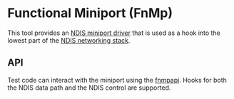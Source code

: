 # Functional Miniport (FnMp)

This tool provides an [NDIS miniport driver](https://learn.microsoft.com/en-us/windows-hardware/drivers/network/ndis-miniport-drivers2)
that is used as a hook into the lowest part of the [NDIS networking stack](https://learn.microsoft.com/en-us/windows-hardware/drivers/network/ndis-driver-stack).

## API

Test code can interact with the miniport using the [fnmpapi](../inc/fnmpapi.h).
Hooks for both the NDIS data path and the NDIS control are supported.
